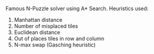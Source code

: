 Famous N-Puzzle solver using A* Search. Heuristics used:
1. Manhattan distance
2. Number of misplaced tiles
3. Euclidean distance
4. Out of places tiles in row and column
5. N-max swap (Gasching heuristic)
